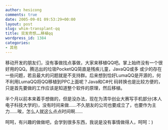 ```yaml
---
author: hesicong
comments: true
date: 2005-09-01 09:53:29+00:00
layout: post
slug: whim-transplant-qq
title: 突发奇想……移植qq
wordpress_id: 1384
categories:
- 其他
---
```



移动开发的朋友们，没有事做找点事做，大家来移植QQ吧。掌上始终没有一个很好用的QQ。腾迅出的垃圾PocketQQ简直是残疾儿童，JavaQQ或多 或少的存在一些问题，若且最大的问题就是不支持群。后来想到恰好LumaQQ是开源的，何不利用LumaQQ将QQ移植到PPC上面呢？Java和C#代 码转换也是比较方便的，只是首先要做的工作应该是知道整个软件的原理，然后移植。

半个月以前本来着手想做的，但是没办法，现在为清华创业大赛写手机部分(本人电子科技大学的)，没有时间来做……不久朋友的公司也要成立了，也要作为主力……唉，怎么人就这么点点时间啊……

呵呵，有兴趣的做做吧，会学到很多东西，我说是没有事情做得人，呵呵：)
